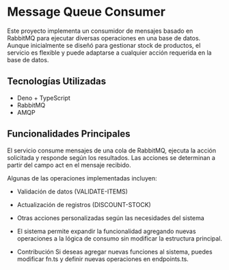 
# Message Queue Consumer

Este proyecto implementa un consumidor de mensajes basado en RabbitMQ para ejecutar diversas operaciones en una base de datos.
Aunque inicialmente se diseñó para gestionar stock de productos,
el servicio es flexible y puede adaptarse a cualquier acción requerida en la base de datos.

## Tecnologías Utilizadas

- Deno + TypeScript
- RabbitMQ
- AMQP

## Funcionalidades Principales

El servicio consume mensajes de una cola de RabbitMQ, ejecuta la acción solicitada y responde según los resultados.
Las acciones se determinan a partir del campo act en el mensaje recibido.

Algunas de las operaciones implementadas incluyen:

- Validación de datos (VALIDATE-ITEMS)
- Actualización de registros (DISCOUNT-STOCK)
- Otras acciones personalizadas según las necesidades del sistema
- El sistema permite expandir la funcionalidad agregando nuevas operaciones a la lógica de consumo sin modificar la estructura principal.

- Contribución
  Si deseas agregar nuevas funciones al sistema, puedes modificar fn.ts y definir nuevas operaciones en endpoints.ts.
